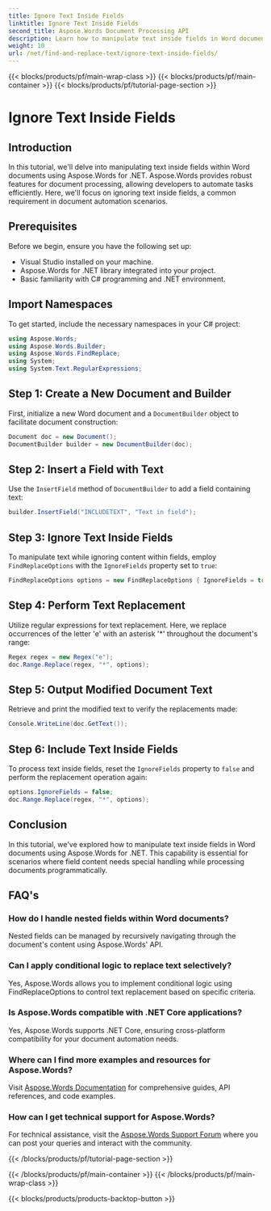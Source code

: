 ```yaml
---
title: Ignore Text Inside Fields
linktitle: Ignore Text Inside Fields
second_title: Aspose.Words Document Processing API
description: Learn how to manipulate text inside fields in Word documents using Aspose.Words for .NET. This tutorial provides step-by-step guidance with practical examples.
weight: 10
url: /net/find-and-replace-text/ignore-text-inside-fields/
---
```


{{< blocks/products/pf/main-wrap-class >}}
{{< blocks/products/pf/main-container >}}
{{< blocks/products/pf/tutorial-page-section >}}

# Ignore Text Inside Fields

## Introduction

In this tutorial, we'll delve into manipulating text inside fields within Word documents using Aspose.Words for .NET. Aspose.Words provides robust features for document processing, allowing developers to automate tasks efficiently. Here, we'll focus on ignoring text inside fields, a common requirement in document automation scenarios.

## Prerequisites

Before we begin, ensure you have the following set up:
- Visual Studio installed on your machine.
- Aspose.Words for .NET library integrated into your project.
- Basic familiarity with C# programming and .NET environment.

## Import Namespaces

To get started, include the necessary namespaces in your C# project:
```csharp
using Aspose.Words;
using Aspose.Words.Builder;
using Aspose.Words.FindReplace;
using System;
using System.Text.RegularExpressions;
```

## Step 1: Create a New Document and Builder

First, initialize a new Word document and a `DocumentBuilder` object to facilitate document construction:
```csharp
Document doc = new Document();
DocumentBuilder builder = new DocumentBuilder(doc);
```

## Step 2: Insert a Field with Text

Use the `InsertField` method of `DocumentBuilder` to add a field containing text:
```csharp
builder.InsertField("INCLUDETEXT", "Text in field");
```

## Step 3: Ignore Text Inside Fields

To manipulate text while ignoring content within fields, employ `FindReplaceOptions` with the `IgnoreFields` property set to `true`:
```csharp
FindReplaceOptions options = new FindReplaceOptions { IgnoreFields = true };
```

## Step 4: Perform Text Replacement

Utilize regular expressions for text replacement. Here, we replace occurrences of the letter 'e' with an asterisk '*' throughout the document's range:
```csharp
Regex regex = new Regex("e");
doc.Range.Replace(regex, "*", options);
```

## Step 5: Output Modified Document Text

Retrieve and print the modified text to verify the replacements made:
```csharp
Console.WriteLine(doc.GetText());
```

## Step 6: Include Text Inside Fields

To process text inside fields, reset the `IgnoreFields` property to `false` and perform the replacement operation again:
```csharp
options.IgnoreFields = false;
doc.Range.Replace(regex, "*", options);
```

## Conclusion

In this tutorial, we've explored how to manipulate text inside fields in Word documents using Aspose.Words for .NET. This capability is essential for scenarios where field content needs special handling while processing documents programmatically.

## FAQ's

### How do I handle nested fields within Word documents?
Nested fields can be managed by recursively navigating through the document's content using Aspose.Words' API.

### Can I apply conditional logic to replace text selectively?
Yes, Aspose.Words allows you to implement conditional logic using FindReplaceOptions to control text replacement based on specific criteria.

### Is Aspose.Words compatible with .NET Core applications?
Yes, Aspose.Words supports .NET Core, ensuring cross-platform compatibility for your document automation needs.

### Where can I find more examples and resources for Aspose.Words?
Visit [Aspose.Words Documentation](https://reference.aspose.com/words/net/) for comprehensive guides, API references, and code examples.

### How can I get technical support for Aspose.Words?
For technical assistance, visit the [Aspose.Words Support Forum](https://forum.aspose.com/c/words/8) where you can post your queries and interact with the community.

{{< /blocks/products/pf/tutorial-page-section >}}

{{< /blocks/products/pf/main-container >}}
{{< /blocks/products/pf/main-wrap-class >}}

{{< blocks/products/products-backtop-button >}}
